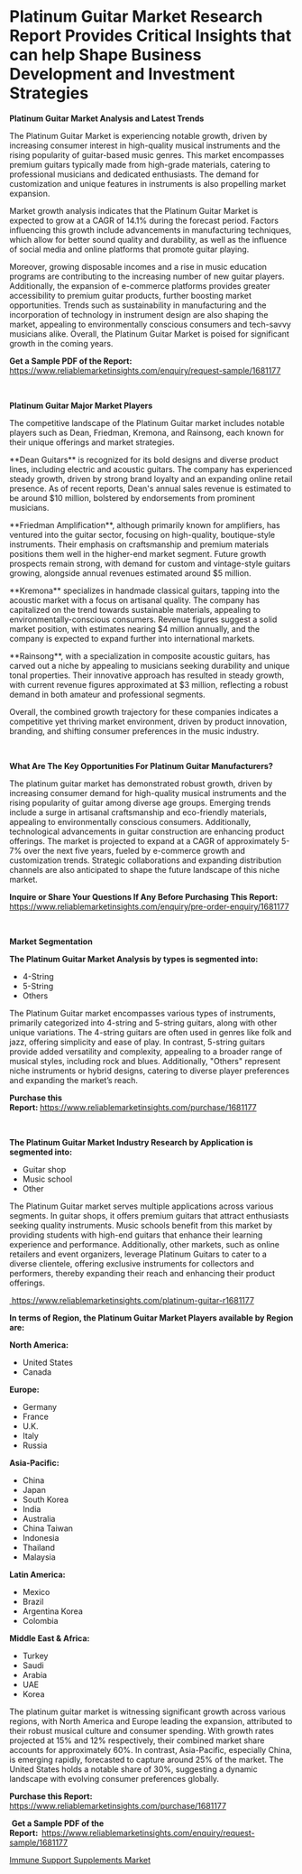 <p><h1>Platinum Guitar Market Research Report Provides Critical Insights that can help Shape Business Development and Investment Strategies</h1></p><p><strong>Platinum Guitar Market Analysis and Latest Trends</strong></p>
<p><p>The Platinum Guitar Market is experiencing notable growth, driven by increasing consumer interest in high-quality musical instruments and the rising popularity of guitar-based music genres. This market encompasses premium guitars typically made from high-grade materials, catering to professional musicians and dedicated enthusiasts. The demand for customization and unique features in instruments is also propelling market expansion.</p><p>Market growth analysis indicates that the Platinum Guitar Market is expected to grow at a CAGR of 14.1% during the forecast period. Factors influencing this growth include advancements in manufacturing techniques, which allow for better sound quality and durability, as well as the influence of social media and online platforms that promote guitar playing. </p><p>Moreover, growing disposable incomes and a rise in music education programs are contributing to the increasing number of new guitar players. Additionally, the expansion of e-commerce platforms provides greater accessibility to premium guitar products, further boosting market opportunities. Trends such as sustainability in manufacturing and the incorporation of technology in instrument design are also shaping the market, appealing to environmentally conscious consumers and tech-savvy musicians alike. Overall, the Platinum Guitar Market is poised for significant growth in the coming years.</p></p>
<p><strong>Get a Sample PDF of the Report:&nbsp;</strong> <a href="https://www.reliablemarketinsights.com/enquiry/request-sample/1681177?utm_campaign=2606&utm_medium=2&utm_source=Github&utm_content=ia&utm_term=05042025&utm_id=platinum-guitar">https://www.reliablemarketinsights.com/enquiry/request-sample/1681177</a></p>
<p>&nbsp;</p>
<p><strong>Platinum Guitar Major Market Players</strong></p>
<p><p>The competitive landscape of the Platinum Guitar market includes notable players such as Dean, Friedman, Kremona, and Rainsong, each known for their unique offerings and market strategies.</p><p>**Dean Guitars** is recognized for its bold designs and diverse product lines, including electric and acoustic guitars. The company has experienced steady growth, driven by strong brand loyalty and an expanding online retail presence. As of recent reports, Dean's annual sales revenue is estimated to be around $10 million, bolstered by endorsements from prominent musicians.</p><p>**Friedman Amplification**, although primarily known for amplifiers, has ventured into the guitar sector, focusing on high-quality, boutique-style instruments. Their emphasis on craftsmanship and premium materials positions them well in the higher-end market segment. Future growth prospects remain strong, with demand for custom and vintage-style guitars growing, alongside annual revenues estimated around $5 million.</p><p>**Kremona** specializes in handmade classical guitars, tapping into the acoustic market with a focus on artisanal quality. The company has capitalized on the trend towards sustainable materials, appealing to environmentally-conscious consumers. Revenue figures suggest a solid market position, with estimates nearing $4 million annually, and the company is expected to expand further into international markets.</p><p>**Rainsong**, with a specialization in composite acoustic guitars, has carved out a niche by appealing to musicians seeking durability and unique tonal properties. Their innovative approach has resulted in steady growth, with current revenue figures approximated at $3 million, reflecting a robust demand in both amateur and professional segments.</p><p>Overall, the combined growth trajectory for these companies indicates a competitive yet thriving market environment, driven by product innovation, branding, and shifting consumer preferences in the music industry.</p></p>
<p>&nbsp;</p>
<p><strong>What Are The Key Opportunities For Platinum Guitar Manufacturers?</strong></p>
<p><p>The platinum guitar market has demonstrated robust growth, driven by increasing consumer demand for high-quality musical instruments and the rising popularity of guitar among diverse age groups. Emerging trends include a surge in artisanal craftsmanship and eco-friendly materials, appealing to environmentally conscious consumers. Additionally, technological advancements in guitar construction are enhancing product offerings. The market is projected to expand at a CAGR of approximately 5-7% over the next five years, fueled by e-commerce growth and customization trends. Strategic collaborations and expanding distribution channels are also anticipated to shape the future landscape of this niche market.</p></p>
<p><strong>Inquire or Share Your Questions If Any Before Purchasing This Report:</strong> <a href="https://www.reliablemarketinsights.com/enquiry/pre-order-enquiry/1681177?utm_campaign=2606&utm_medium=2&utm_source=Github&utm_content=ia&utm_term=05042025&utm_id=platinum-guitar">https://www.reliablemarketinsights.com/enquiry/pre-order-enquiry/1681177</a></p>
<p>&nbsp;</p>
<p><strong>Market Segmentation</strong></p>
<p><strong>The Platinum Guitar Market Analysis by types is segmented into:</strong></p>
<p><ul><li>4-String</li><li>5-String</li><li>Others</li></ul></p>
<p><p>The Platinum Guitar market encompasses various types of instruments, primarily categorized into 4-string and 5-string guitars, along with other unique variations. The 4-string guitars are often used in genres like folk and jazz, offering simplicity and ease of play. In contrast, 5-string guitars provide added versatility and complexity, appealing to a broader range of musical styles, including rock and blues. Additionally, "Others" represent niche instruments or hybrid designs, catering to diverse player preferences and expanding the market’s reach.</p></p>
<p><strong>Purchase this Report:&nbsp;</strong><a href="https://www.reliablemarketinsights.com/purchase/1681177?utm_campaign=2606&utm_medium=2&utm_source=Github&utm_content=ia&utm_term=05042025&utm_id=platinum-guitar">https://www.reliablemarketinsights.com/purchase/1681177</a></p>
<p>&nbsp;</p>
<p><strong>The Platinum Guitar Market Industry Research by Application is segmented into:</strong></p>
<p><ul><li>Guitar shop</li><li>Music school</li><li>Other</li></ul></p>
<p><p>The Platinum Guitar market serves multiple applications across various segments. In guitar shops, it offers premium guitars that attract enthusiasts seeking quality instruments. Music schools benefit from this market by providing students with high-end guitars that enhance their learning experience and performance. Additionally, other markets, such as online retailers and event organizers, leverage Platinum Guitars to cater to a diverse clientele, offering exclusive instruments for collectors and performers, thereby expanding their reach and enhancing their product offerings.</p></p>
<p><a href="https://www.reliablemarketinsights.com/platinum-guitar-r1681177?utm_campaign=2606&utm_medium=2&utm_source=Github&utm_content=ia&utm_term=05042025&utm_id=platinum-guitar">&nbsp;https://www.reliablemarketinsights.com/platinum-guitar-r1681177</a></p>
<p><strong>In terms of Region, the Platinum Guitar Market Players available by Region are:</strong></p>
<p>
    <p> <strong> North America: </strong>
        <ul>
            <li>United States</li>
            <li>Canada</li>
        </ul>
        </p> 
    <p> <strong> Europe: </strong>
        <ul>
            <li>Germany</li>
            <li>France</li>
            <li>U.K.</li>
            <li>Italy</li>
            <li>Russia</li>
        </ul>
        </p> 
    <p> <strong> Asia-Pacific: </strong>
        <ul>
            <li>China</li>
            <li>Japan</li>
            <li>South Korea</li>
            <li>India</li>
            <li>Australia</li>
            <li>China Taiwan</li>
            <li>Indonesia</li>
            <li>Thailand</li>
            <li>Malaysia</li>
        </ul>
        </p> 
    <p> <strong> Latin America: </strong>
        <ul>
            <li>Mexico</li>
            <li>Brazil</li>
            <li>Argentina Korea</li>
            <li>Colombia</li>
        </ul>
        </p> 
    <p> <strong> Middle East & Africa: </strong>
        <ul>
            <li>Turkey</li>
            <li>Saudi</li>
            <li>Arabia</li>
            <li>UAE</li>
            <li>Korea</li>
        </ul>
    </p>
    </p>
<p><p>The platinum guitar market is witnessing significant growth across various regions, with North America and Europe leading the expansion, attributed to their robust musical culture and consumer spending. With growth rates projected at 15% and 12% respectively, their combined market share accounts for approximately 60%. In contrast, Asia-Pacific, especially China, is emerging rapidly, forecasted to capture around 25% of the market. The United States holds a notable share of 30%, suggesting a dynamic landscape with evolving consumer preferences globally.</p></p>
<p><strong>Purchase this Report: </strong><a href="https://www.reliablemarketinsights.com/purchase/1681177?utm_campaign=2606&utm_medium=2&utm_source=Github&utm_content=ia&utm_term=05042025&utm_id=platinum-guitar">https://www.reliablemarketinsights.com/purchase/1681177</a></p>
<p>&nbsp;<strong>Get a Sample PDF of the Report:&nbsp;&nbsp;</strong><a href="https://www.reliablemarketinsights.com/enquiry/request-sample/1681177?utm_campaign=2606&utm_medium=2&utm_source=Github&utm_content=ia&utm_term=05042025&utm_id=platinum-guitar">https://www.reliablemarketinsights.com/enquiry/request-sample/1681177</a></p>
<p><strong></strong></p>
<p><p><a href="https://github.com/WashimHussain441/Market-Research-Report-List-2/blob/main/immune-support-supplements-market.md?utm_campaign=2606&utm_medium=2&utm_source=Github&utm_content=ia&utm_term=05042025&utm_id=platinum-guitar">Immune Support Supplements Market</a></p></p>